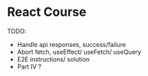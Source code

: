 # React Course

TODO:
- Handle api responses, success/failure
- Abort fetch, useEffect/ useFetch/ useQuery
- E2E instructions/ solution
- Part IV ?